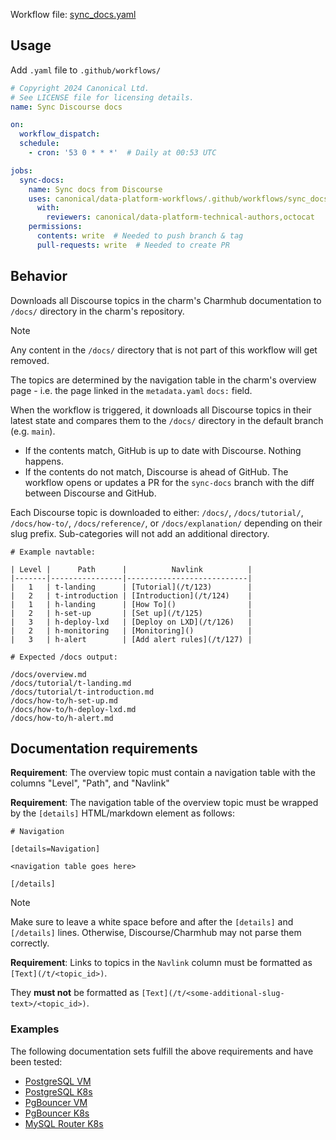 Workflow file: [sync_docs.yaml](sync_docs.yaml)

## Usage
Add `.yaml` file to `.github/workflows/`

```yaml
# Copyright 2024 Canonical Ltd.
# See LICENSE file for licensing details.
name: Sync Discourse docs

on:
  workflow_dispatch:
  schedule:
    - cron: '53 0 * * *'  # Daily at 00:53 UTC

jobs:
  sync-docs:
    name: Sync docs from Discourse
    uses: canonical/data-platform-workflows/.github/workflows/sync_docs.yaml@v0.0.0
      with:
        reviewers: canonical/data-platform-technical-authors,octocat
    permissions:
      contents: write  # Needed to push branch & tag
      pull-requests: write  # Needed to create PR
```

## Behavior

Downloads all Discourse topics in the charm's Charmhub documentation to `/docs/` directory in the charm's repository.

>[!NOTE]
> Any content in the `/docs/` directory that is not part of this workflow will get removed.

The topics are determined by the navigation table in the charm's overview page - i.e. the page linked in the `metadata.yaml` `docs:` field. 

When the workflow is triggered, it downloads all Discourse topics in their latest state and compares them to the `/docs/` directory in the default branch (e.g. `main`).
* If the contents match, GitHub is up to date with Discourse. Nothing happens.
* If the contents do not match, Discourse is ahead of GitHub. The workflow opens or updates a PR for the `sync-docs` branch with the diff between Discourse and GitHub.

Each Discourse topic is downloaded to either: `/docs/`, `/docs/tutorial/`, `/docs/how-to/`, `/docs/reference/`, or `/docs/explanation/` depending on their slug prefix. Sub-categories will not add an additional directory.

```
# Example navtable:

| Level |      Path      |          Navlink          |
|-------|----------------|---------------------------|
|   1   | t-landing      | [Tutorial](/t/123)        |
|   2   | t-introduction | [Introduction](/t/124)    |
|   1   | h-landing      | [How To]()                |
|   2   | h-set-up       | [Set up](/t/125)          |
|   3   | h-deploy-lxd   | [Deploy on LXD](/t/126)   |
|   2   | h-monitoring   | [Monitoring]()            |
|   3   | h-alert        | [Add alert rules](/t/127) |

# Expected /docs output:

/docs/overview.md
/docs/tutorial/t-landing.md
/docs/tutorial/t-introduction.md
/docs/how-to/h-set-up.md
/docs/how-to/h-deploy-lxd.md
/docs/how-to/h-alert.md
```

## Documentation requirements

**Requirement**: The overview topic must contain a navigation table with the columns "Level", "Path", and "Navlink"

**Requirement**: The navigation table of the overview topic must be wrapped by the `[details]` HTML/markdown element as follows:

```
# Navigation

[details=Navigation]

<navigation table goes here>

[/details]

```

> [!NOTE]  
> Make sure to leave a white space before and after the `[details]` and `[/details]` lines. Otherwise, Discourse/Charmhub may not parse them correctly.

**Requirement**: Links to topics in the `Navlink` column must be formatted as `[Text](/t/<topic_id>)`. 

They **must not** be formatted as `[Text](/t/<some-additional-slug-text>/<topic_id>)`.

### Examples
The following documentation sets fulfill the above requirements and have been tested:
* [PostgreSQL VM](https://discourse.charmhub.io/t/charmed-postgresql-documentation/9710)
* [PostgreSQL K8s](https://discourse.charmhub.io/t/charmed-postgresql-k8s-documentation/9307)
* [PgBouncer VM](https://discourse.charmhub.io/t/pgbouncer-documentation/12133)
* [PgBouncer K8s](https://discourse.charmhub.io/t/pgbouncer-k8s-documentation/12132)
* [MySQL Router K8s](https://discourse.charmhub.io/t/mysql-router-k8s-documentation/12130)

